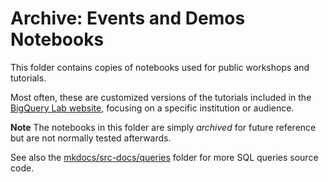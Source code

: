 # Archive: Events and Demos Notebooks

This folder contains copies of notebooks used for public workshops and tutorials.

Most often, these are customized versions of the tutorials included in the [BigQuery Lab website](https://bigquery-lab.dimensions.ai/), focusing on a specific institution or audience. 

**Note** 
The notebooks in this folder are simply *archived* for future reference but are not normally tested afterwards. 

See also the [mkdocs/src-docs/queries](https://github.com/digital-science/dimensions-gbq-lab/tree/main/mkdocs/src-docs/queries) folder for more SQL queries source code. 

